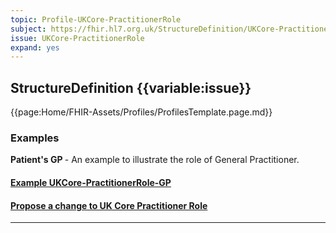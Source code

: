 ```yaml
---
topic: Profile-UKCore-PractitionerRole
subject: https://fhir.hl7.org.uk/StructureDefinition/UKCore-Practitioner
issue: UKCore-PractitionerRole
expand: yes
---
```


## StructureDefinition {{variable:issue}}

{{page:Home/FHIR-Assets/Profiles/ProfilesTemplate.page.md}}


<div id="Examples" class="tabcontent">
  <h3>Examples</h3>
  <b>Patient's GP </b>- An example to illustrate the role of General Practitioner.
<h4><a href='https://simplifier.net/guide/UK-Core-Implementation-Guide-STU3-Sequence/Home/Examples/Profile-Examples/Example-UKCore-PractitionerRole-GP.page.md?version=current' target="_blank">Example UKCore-PractitionerRole-GP</a></h4>
</div>

<div id="Feedback" class="tabcontent">
<h4><a href='https://simplifier.net/HL7FHIRUKCoreR4/UKCore-PractitionerRole/~issues?level=File' target="_blank">Propose a change to UK Core Practitioner Role </a></h4>
</div>

<hr class="thickline">
